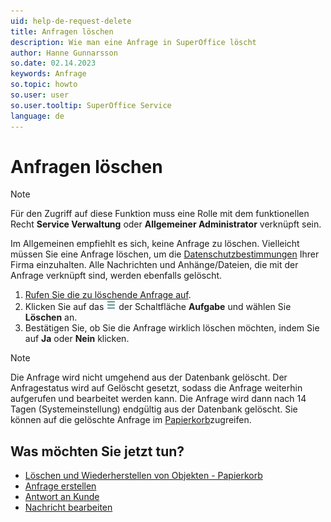 ```yaml
---
uid: help-de-request-delete
title: Anfragen löschen
description: Wie man eine Anfrage in SuperOffice löscht
author: Hanne Gunnarsson
so.date: 02.14.2023
keywords: Anfrage
so.topic: howto
so.user: user
so.user.tooltip: SuperOffice Service
language: de
---
```


# Anfragen löschen

> [!NOTE]
> Für den Zugriff auf diese Funktion muss eine Rolle mit dem funktionellen Recht **Service Verwaltung** oder **Allgemeiner Administrator** verknüpft sein.

Im Allgemeinen empfiehlt es sich, keine Anfrage zu löschen. Vielleicht müssen Sie eine Anfrage löschen, um die [Datenschutzbestimmungen][4] Ihrer Firma einzuhalten. Alle Nachrichten und Anhänge/Dateien, die mit der Anfrage verknüpft sind, werden ebenfalls gelöscht.

1. [Rufen Sie die zu löschende Anfrage auf][1].
1. Klicken Sie auf das ![Symbol][img1] der Schaltfläche **Aufgabe** und wählen Sie **Löschen** an.
1. Bestätigen Sie, ob Sie die Anfrage wirklich löschen möchten, indem Sie auf **Ja** oder **Nein** klicken.

> [!NOTE]
> Die Anfrage wird nicht umgehend aus der Datenbank gelöscht. Der Anfragestatus wird auf Gelöscht gesetzt, sodass die Anfrage weiterhin aufgerufen und bearbeitet werden kann. Die Anfrage wird dann nach 14 Tagen (Systemeinstellung) endgültig aus der Datenbank gelöscht. Sie können auf die gelöschte Anfrage im [Papierkorb][3]zugreifen.

## Was möchten Sie jetzt tun?

* [Löschen und Wiederherstellen von Objekten - Papierkorb][3]
* [Anfrage erstellen][2]
* [Antwort an Kunde][5]
* [Nachricht bearbeiten][6]

<!-- Referenced links -->
[1]: ../index.md
[2]: create.md
[3]: ../../../learn/basics/deleting-elements.md
[4]: ../../../security/privacy/learn/implementation-guide.md
[5]: reply.md
[6]: edit-message.md

<!-- Referenced images -->
[img1]: ../../../../media/icons/btn-menu.png
